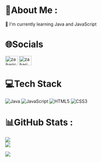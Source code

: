 # 💫About Me :
🌱 I'm currently learning Java and JavaScript

# 🌐Socials
<p align="left">
<a href="https://www.linkedin.com/in/zahari-cheyrekov-5647a9227/" target="blank"><img align="center" src="https://raw.githubusercontent.com/rahuldkjain/github-profile-readme-generator/master/src/images/icons/Social/linked-in-alt.svg" alt="zaharicheyrekov" height="30" width="40" /></a>
<a href="https://www.facebook.com/zahari.cheyrekov/" target="blank"><img align="center" src="https://raw.githubusercontent.com/rahuldkjain/github-profile-readme-generator/master/src/images/icons/Social/facebook.svg" alt="zahari cheyrekov" height="30" width="40" /></a>
</p>

# 💻Tech Stack
![Java](https://img.shields.io/badge/java-%23ED8B00.svg?style=for-the-badge&logo=java&logoColor=white) ![JavaScript](https://img.shields.io/badge/javascript-%23323330.svg?style=for-the-badge&logo=javascript&logoColor=%23F7DF1E) ![HTML5](https://img.shields.io/badge/html5-%23E34F26.svg?style=for-the-badge&logo=html5&logoColor=white) ![CSS3](https://img.shields.io/badge/css3-%231572B6.svg?style=for-the-badge&logo=css3&logoColor=white)
# 📊GitHub Stats :
![](https://github-readme-streak-stats.herokuapp.com/?user=ZahariCheyrekov&theme=default&hide_border=true)<br/>
![](https://github-readme-stats.vercel.app/api/top-langs/?username=ZahariCheyrekov&theme=default&hide_border=true&include_all_commits=false&count_private=false&layout=compact)

[![](https://visitcount.itsvg.in/api?id=ZahariCheyrekov&icon=5&color=12)](https://visitcount.itsvg.in)
